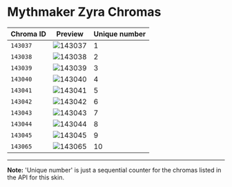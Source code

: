# Mythmaker Zyra Chromas

| Chroma ID | Preview | Unique number |
|---|---|---|
| `143037` | ![143037](https://raw.communitydragon.org/latest/plugins/rcp-be-lol-game-data/global/default/v1/champion-chroma-images/143/143037.png) | 1 |
| `143038` | ![143038](https://raw.communitydragon.org/latest/plugins/rcp-be-lol-game-data/global/default/v1/champion-chroma-images/143/143038.png) | 2 |
| `143039` | ![143039](https://raw.communitydragon.org/latest/plugins/rcp-be-lol-game-data/global/default/v1/champion-chroma-images/143/143039.png) | 3 |
| `143040` | ![143040](https://raw.communitydragon.org/latest/plugins/rcp-be-lol-game-data/global/default/v1/champion-chroma-images/143/143040.png) | 4 |
| `143041` | ![143041](https://raw.communitydragon.org/latest/plugins/rcp-be-lol-game-data/global/default/v1/champion-chroma-images/143/143041.png) | 5 |
| `143042` | ![143042](https://raw.communitydragon.org/latest/plugins/rcp-be-lol-game-data/global/default/v1/champion-chroma-images/143/143042.png) | 6 |
| `143043` | ![143043](https://raw.communitydragon.org/latest/plugins/rcp-be-lol-game-data/global/default/v1/champion-chroma-images/143/143043.png) | 7 |
| `143044` | ![143044](https://raw.communitydragon.org/latest/plugins/rcp-be-lol-game-data/global/default/v1/champion-chroma-images/143/143044.png) | 8 |
| `143045` | ![143045](https://raw.communitydragon.org/latest/plugins/rcp-be-lol-game-data/global/default/v1/champion-chroma-images/143/143045.png) | 9 |
| `143065` | ![143065](https://raw.communitydragon.org/latest/plugins/rcp-be-lol-game-data/global/default/v1/champion-chroma-images/143/143065.png) | 10 |

---

**Note:** 'Unique number' is just a sequential counter for the chromas listed in the API for this skin.